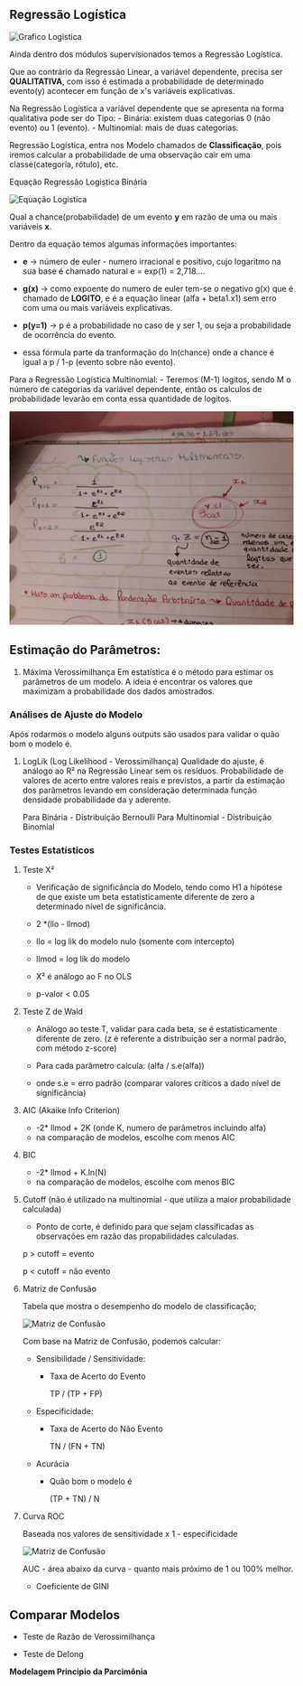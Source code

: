 ## Regressão Logística

![Grafico Logistica](https://aprenderdatascience.com/wp-content/uploads/2020/08/Untitled-design-3-1.png)

Ainda dentro dos módulos supervisionados temos a Regressão Logística.

Que ao contrário da Regressão Linear, a variável dependente, precisa ser **QUALITATIVA**, com isso é estimada a probabilidade de determinado evento(y) acontecer em função de x's variáveis explicativas.

Na Regressão Logística a variável dependente que se apresenta na forma qualitativa pode ser do Tipo:
    - Binária: existem duas categorias 0 (não evento) ou 1 (evento).
    - Multinomial: mais de duas categorias.

Regressão Logística, entra nos Modelo chamados de **Classificação**, pois iremos calcular a probabilidade de uma observação cair em uma classe(categoria, rótulo), etc.

Equação Regressão Logistica Binária

![Equação Logistica](https://aprenderdatascience.com/wp-content/uploads/2020/08/Untitled-design-4-1-520x245.png)

Qual a chance(probabilidade) de um evento **y** em razão de uma ou mais variáveis **x**.

Dentro da equação temos algumas informações importantes:

* **e** -> número de euler - numero irracional e positivo, cujo logaritmo na sua base é chamado natural e = exp(1) = 2,718....  

* **g(x)** -> como expoente do numero de euler tem-se o negativo g(x) que é chamado de **LOGITO**, e é a equação linear (alfa + beta1.x1) sem erro com uma ou mais variáveis explicativas.

* **p(y=1)** ->  p é a probabilidade no caso de y ser 1, ou seja a probabilidade de ocorrência do evento.

* essa fórmula parte da tranformação do ln(chance) onde a chance é igual a p / 1-p (evento sobre não evento).

Para a Regressão Logística Multinomial:
    - Teremos (M-1) logitos, sendo M o número de categorias da variável dependente, então os calculos de probabilidade levarão em conta essa quantidade de logitos.

<img src = 'logitos_multinomial.jpeg'>

## Estimação do Parâmetros:

1. Máxima Verossimilhança
    Em estatística é o método para estimar os parâmetros de um modelo. A ideia é encontrar os valores que maximizam a probabilidade dos dados amostrados.


### Análises de Ajuste do Modelo

Após rodarmos o modelo alguns outputs são usados para validar o quão bom o modelo é.

1. LogLik (Log Likelihood - Verossimilhança)
    Qualidade do ajuste, é análogo ao R² na Regressão Linear sem os resíduos.
    Probabilidade de valores de acerto entre valores reais e previstos, a partir da estimação dos parâmetros levando em consideração determinada função densidade probabilidade da y aderente.

    Para Binária - Distribuição Bernoulli
    Para Multinomial - Distribuição Binomial

### Testes Estatísticos
1. Teste X²
    - Verificação de significância do Modelo, tendo como H1 a hipótese de que existe um beta estatisticamente diferente de zero a determinado nível de significância.
    - 2 *(llo - llmod)
    - llo = log lik do modelo nulo (somente com intercepto)
    - llmod = log lik do modelo

    - X² é análogo ao F no OLS

    - p-valor < 0.05

2. Teste Z de Wald
    - Análogo ao teste T, validar para cada beta, se é estatisticamente diferente de zero. (z é referente a distribuição ser a normal padrão, com método z-score)

    - Para cada parâmetro calcula: (alfa / s.e(alfa))
    - onde s.e = erro padrão
    (comparar valores críticos a dado nível de significância)

3. AIC (Akaike Info Criterion)
    - -2* llmod + 2K (onde K, numero de parâmetros incluindo alfa)
    - na comparação de modelos, escolhe com menos AIC

4. BIC
    - -2* llmod + K.ln(N)
    - na comparação de modelos, escolhe com menos BIC


5. Cutoff (não é utilizado na multinomial - que utiliza a maior probabilidade calculada)
    - Ponto de corte, é definido para que sejam classificadas as observações em razão das propabilidades calculadas.

    p > cutoff = evento

    p < cutoff = não evento

4. Matriz de Confusão

    Tabela que mostra o desempenho do modelo de classificação;

    ![Matriz de Confusão](https://diegonogare.net/wp-content/uploads/2020/04/matrizConfusao-600x381.png)

    Com base na Matriz de Confusão, podemos calcular:

    - Sensibilidade / Sensitividade:
        - Taxa de Acerto do Evento

            TP / (TP + FP)

    - Especificidade:
        - Taxa de Acerto do Não Evento

            TN / (FN + TN)

    - Acurácia
        - Quão bom o modelo é

            (TP + TN) / N

5. Curva ROC

    Baseada nos valores de sensitividade x 1 - especificidade

    ![Matriz de Confusão](https://i.ytimg.com/vi/MLq5xWNq-T8/maxresdefault.jpg)

    AUC - área abaixo da curva - quanto mais próximo de 1 ou 100% melhor.

    - Coeficiente de GINI


## Comparar Modelos

- Teste de Razão de Verossimilhança

- Teste de Delong

**Modelagem Principio da Parcimônia**



